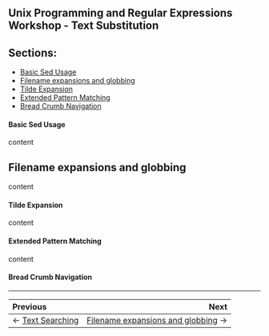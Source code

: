 ## Unix Programming and Regular Expressions Workshop - Text Substitution

## Sections:

* [Basic Sed Usage](#basic-sed-usage)
* [Filename expansions and globbing](#filename-expansions-and-globbing)
* [Tilde Expansion](#tilde-expansion)
* [Extended Pattern Matching](#extended-pattern-matching)
* [Bread Crumb Navigation](#bread-crumb-navigation)

#### Basic Sed Usage

content

## Filename expansions and globbing

content

#### Tilde Expansion

content

#### Extended Pattern Matching

content

#### Bread Crumb Navigation
_________________________

Previous | Next
:------- | ---:
← [Text Searching](./text-searching.md) | [Filename expansions and globbing](./filename-expansions-and-globbing.md) →
